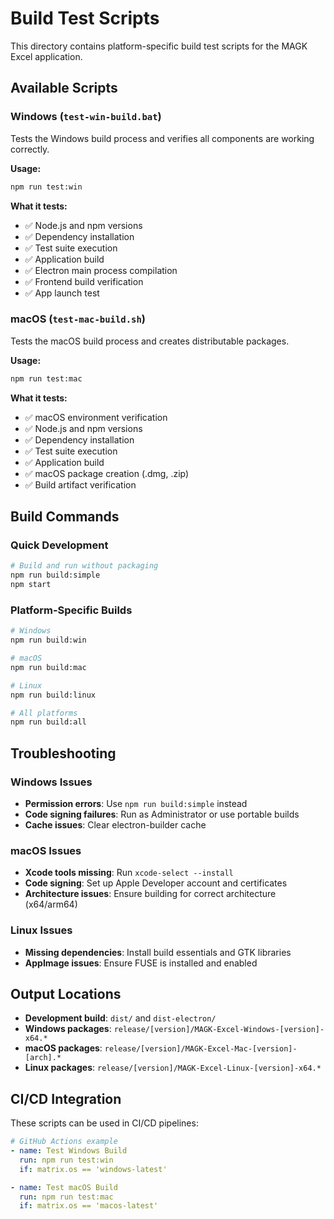 # Build Test Scripts

This directory contains platform-specific build test scripts for the MAGK Excel application.

## Available Scripts

### Windows (`test-win-build.bat`)
Tests the Windows build process and verifies all components are working correctly.

**Usage:**
```bash
npm run test:win
```

**What it tests:**
- ✅ Node.js and npm versions
- ✅ Dependency installation
- ✅ Test suite execution
- ✅ Application build
- ✅ Electron main process compilation
- ✅ Frontend build verification
- ✅ App launch test

### macOS (`test-mac-build.sh`)
Tests the macOS build process and creates distributable packages.

**Usage:**
```bash
npm run test:mac
```

**What it tests:**
- ✅ macOS environment verification
- ✅ Node.js and npm versions
- ✅ Dependency installation
- ✅ Test suite execution
- ✅ Application build
- ✅ macOS package creation (.dmg, .zip)
- ✅ Build artifact verification

## Build Commands

### Quick Development
```bash
# Build and run without packaging
npm run build:simple
npm start
```

### Platform-Specific Builds
```bash
# Windows
npm run build:win

# macOS
npm run build:mac

# Linux
npm run build:linux

# All platforms
npm run build:all
```

## Troubleshooting

### Windows Issues
- **Permission errors**: Use `npm run build:simple` instead
- **Code signing failures**: Run as Administrator or use portable builds
- **Cache issues**: Clear electron-builder cache

### macOS Issues
- **Xcode tools missing**: Run `xcode-select --install`
- **Code signing**: Set up Apple Developer account and certificates
- **Architecture issues**: Ensure building for correct architecture (x64/arm64)

### Linux Issues
- **Missing dependencies**: Install build essentials and GTK libraries
- **AppImage issues**: Ensure FUSE is installed and enabled

## Output Locations

- **Development build**: `dist/` and `dist-electron/`
- **Windows packages**: `release/[version]/MAGK-Excel-Windows-[version]-x64.*`
- **macOS packages**: `release/[version]/MAGK-Excel-Mac-[version]-[arch].*`
- **Linux packages**: `release/[version]/MAGK-Excel-Linux-[version]-x64.*`

## CI/CD Integration

These scripts can be used in CI/CD pipelines:

```yaml
# GitHub Actions example
- name: Test Windows Build
  run: npm run test:win
  if: matrix.os == 'windows-latest'

- name: Test macOS Build
  run: npm run test:mac
  if: matrix.os == 'macos-latest'
```
